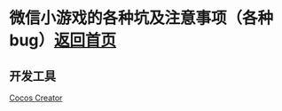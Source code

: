 # 微信小游戏的各种坑及注意事项（各种bug）[返回首页](/)

## 开发工具
[Cocos Creator](http://docs.cocos.com/creator/manual/zh/getting-started/introduction.html)
